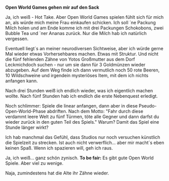 **Open World Games gehen mir auf den Sack**

Ja, ich weiß - Hot Take. 
Aber Open World Games spielen fühlt sich für mich an, als würde mich meine Frau einkaufen schicken. 
Ich soll ´ne Packung Milch holen und am Ende komme ich mit drei Packungen Schokobons, zwei Bubble Tea und ´ner Ananas zurück. Nur die Milch hab ich natürlich vergessen.

Eventuell liegt´s an meiner neurodiversen Sichtweise, aber ich würde gerne Mal wieder etwas Vorhersehbares machen. Etwas mit Struktur. Und nicht die fünf fehlenden Zähne von Yotos Großmutter aus dem Dorf Leckmichdoch suchen - nur um sie dann für 3 Goldmünzen wieder abzugeben. Auf dem Weg finde ich dann vermutlich noch 50 rote Beeren, 10 Wildschweine und irgendein mysteriöses Item, mit dem ich nichts anfangen kann.

Nach drei Stunden weiß ich endlich wieder, was ich eigentlich machen wollte. Nach fünf Stunden hab ich endlich die erste Nebenquest erledigt. 

Noch schlimmer: Spiele die linear anfangen, dann aber in diese Pseudo-Open-World-Phase abdriften. 
Nach dem Motto: "Fahr durch diese verdammt leere Welt zu fünf Türmen, töte alle Gegner und dann darfst du wieder zurück in den guten Teil des Spiels." Warum? Damit das Spiel eine Stunde länger wirkt?

Ich hab manchmal das Gefühl, dass Studios nur noch versuchen künstlich die Spielzeit zu strecken. Ist auch nicht verwerflich... aber mir macht´s eben keinen Spaß. Wenn ich spazieren will, geh ich raus.

Ja, ich weiß... ganz schön zynisch.
**To be fair:** Es gibt gute Open World Spiele. Aber viel zu wenige.

Naja, zumindestens hat die Alte ihr Zähne wieder.